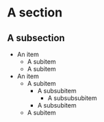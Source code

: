 # A section

## A subsection

- An item
    - A subitem
    - A subitem
- An item
    - A subitem
        - A subsubitem
            - A subsubsubitem
        - A subsubitem
    - A subitem
